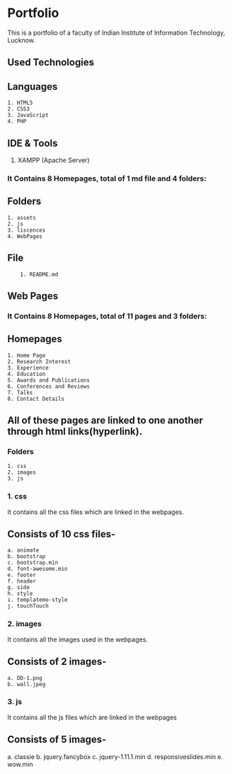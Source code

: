 # Portfolio
 This is a portfolio of a faculty of Indian Institute of Information Technology, Lucknow.

## Used Technologies

## Languages
	1. HTML5
 	2. CSS3
  	3. JavaScript
  	4. PHP 

## IDE & Tools
  1. XAMPP (Apache Server)
  
### It Contains 8 Homepages, total of 1 md file and 4 folders: 
  ## Folders
	1. assets
	2. js
	3. liscences
	4. WebPages
  ## File
    	1. README.md

## Web Pages
### It Contains 8 Homepages, total of 11 pages and 3 folders:  
## Homepages
	1. Home Page
  	2. Research Interest 
  	3. Experience 
  	4. Education 
  	5. Awards and Publications 
  	6. Conferences and Reviews 
  	7. Talks
  	8. Contact Details
    
## All of these pages are linked to one another through html links(hyperlink).

### Folders
 	1. css
  	2. images
  	3. js 

### 1. css
It contains all the css files which are linked in the webpages.

## Consists of 10 css files-
	a. animate
	b. bootstrap
  	c. bootstrap.min
  	d. font-awesome.min
  	e. footer
  	f. header
  	g. side
  	h. style
  	i. templatemo-style
  	j. touchTouch
  
### 2. images
It contains all the images used in the webpages.

## Consists of 2 images-
  	a. DD-1.png
  	b. wall.jpeg
  
### 3. js
It contains all the js files which are linked in the webpages

## Consists of 5 images-
  a. classie
  b. jquery.fancybox
  c. jquery-1.11.1.min
  d. responsiveslides.min
  e. wow.min
  

